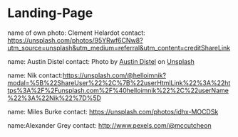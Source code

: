 # Landing-Page
name of own photo: Clement Helardot 
contact: https://unsplash.com/photos/95YRwf6CNw8?utm_source=unsplash&utm_medium=referral&utm_content=creditShareLink

name: Austin Distel
contact: Photo by <a href="https://unsplash.com/de/@austindistel?utm_source=unsplash&utm_medium=referral&utm_content=creditCopyText">Austin Distel</a> on <a href="https://unsplash.com/photos/wD1LRb9OeEo?utm_source=unsplash&utm_medium=referral&utm_content=creditCopyText">Unsplash</a>
  
  name: Nik
  contact:https://unsplash.com/@helloimnik?modal=%5B%22ShareUser%22%2C%7B%22userHtmlLink%22%3A%22https%3A%2F%2Funsplash.com%2F%40helloimnik%22%2C%22userName%22%3A%22Nik%22%7D%5D

  name: Miles Burke
  contact: https://unsplash.com/photos/idhx-MOCDSk

  name:Alexander Grey
  contact: http://www.pexels.com/@mccutcheon